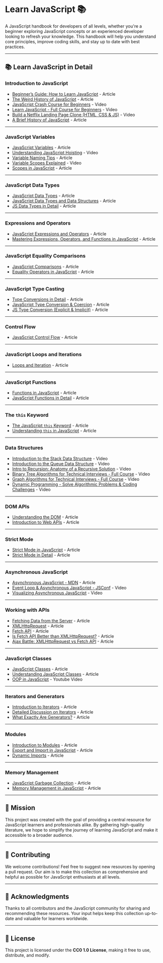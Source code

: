 # **Learn JavaScript 📚**

A JavaScript handbook for developers of all levels, whether you're a beginner exploring JavaScript concepts or an experienced developer looking to refresh your knowledge. This handbook will help you understand core principles, improve coding skills, and stay up to date with best practices.

---

## **📚 Learn JavaScript in Detail**

### **Introduction to JavaScript**

- [Beginner’s Guide: How to Learn JavaScript](https://www.freecodecamp.org/news/how-to-learn-javascript-effectively/) - Article
- [The Weird History of JavaScript](https://dev.to/codediodeio/the-weird-history-of-javascript-2bnb) - Article
- [JavaScript Crash Course for Beginners](https://www.youtube.com/watch?v=hdI2bqOjy3c&t=2s) - Video
- [Learn JavaScript - Full Course for Beginners](https://www.youtube.com/watch?v=PkZNo7MFNFg) - Video
- [Build a Netflix Landing Page Clone (HTML, CSS & JS)](https://www.youtube.com/watch?v=P7t13SGytRk&t=22s) - Video
- [A Brief History of JavaScript](https://roadmap.sh/guides/history-of-javascript) - Article

---

### **JavaScript Variables**

- [JavaScript Variables](https://javascript.info/variables) - Article
- [Understanding JavaScript Hoisting](https://www.youtube.com/watch?v=EvfRXyKa_GI) - Video
- [Variable Naming Tips](https://www.codeguage.com/courses/js/variables#Tips_for_naming_variables) - Article
- [Variable Scopes Explained](https://www.youtube.com/watch?v=_E96W6ivHng) - Video
- [Scopes in JavaScript](https://www.w3schools.com/js/js_scope.asp) - Article

---

### **JavaScript Data Types**

- [JavaScript Data Types](https://www.codeguage.com/courses/js/data-types) - Article
- [JavaScript Data Types and Data Structures](https://developer.mozilla.org/en-US/docs/Web/JavaScript/Data_structures) - Article
- [JS Data Types in Detail](https://javascript.info/types) - Article

---

### **Expressions and Operators**

- [JavaScript Expressions and Operators](https://developer.mozilla.org/en-US/docs/Web/JavaScript/Guide/Expressions_and_operators) - Article
- [Mastering Expressions, Operators, and Functions in JavaScript](https://medium.com/@bartzalewski/mastering-expressions-operators-and-functions-in-javascript-b352b5ea67d8) - Article



---

### **JavaScript Equality Comparisons**

- [JavaScript Comparisons](https://www.w3schools.com/js/js_comparisons.asp) - Article
- [Equality Operators in JavaScript](https://developer.mozilla.org/en-US/docs/Web/JavaScript/Reference/Operators#equality_operators) - Article


---

### **JavaScript Type Casting**

- [Type Conversions in Detail](https://javascript.info/type-conversions) - Article
- [JavaScript Type Conversion & Coercion](https://medium.com/@mila.mirovic98/javascript-fundamentals-type-conversion-coercion-8bbba10c9925) - Article
- [JS Type Conversion (Explicit & Implicit)](https://www.freecodecamp.org/news/coercion-and-type-conversion-in-javascript/) - Article

---

### **Control Flow**

- [JavaScript Control Flow](https://developer.mozilla.org/en-US/docs/Glossary/Control_flow) - Article

---

### **JavaScript Loops and Iterations**

- [Loops and Iteration](https://developer.mozilla.org/en-US/docs/Web/JavaScript/Guide/Loops_and_iteration) - Article

---

### **JavaScript Functions**

- [Functions in JavaScript](https://developer.mozilla.org/en-US/docs/Web/JavaScript/Guide/Functions) - Article
- [JavaScript Functions in Detail](https://www.codeguage.com/courses/js/functions-basics) - Article

---

### **The `this` Keyword**

- [The JavaScript `this` Keyword](https://www.w3schools.com/js/js_this.asp) - Article
- [Understanding `this` in JavaScript](https://developer.mozilla.org/en-US/docs/Web/JavaScript/Reference/Operators/this) - Article

---

### **Data Structures**

- [Introduction to the Stack Data Structure](https://www.youtube.com/watch?v=4F-BnR2XwqU) - Video
- [Introduction to the Queue Data Structure](https://www.youtube.com/watch?v=GRA_3Ppl2ZI) - Video
- [Intro to Recursion: Anatomy of a Recursive Solution](https://www.youtube.com/watch?v=yBWlPte6FhA) - Video
- [Binary Tree Algorithms for Technical Interviews - Full Course](https://www.youtube.com/watch?v=fAAZixBzIAI) - Video
- [Graph Algorithms for Technical Interviews - Full Course](https://www.youtube.com/watch?v=tWVWeAqZ0WU) - Video
- [Dynamic Programming - Solve Algorithmic Problems & Coding Challenges](https://www.youtube.com/watch?v=oBt53YbR9Kk) - Video

---

### **DOM APIs**

- [Understanding the DOM](https://developer.mozilla.org/en-US/docs/Web/API/Document_Object_Model) - Article
- [Introduction to Web APIs](https://www.w3schools.com/js/js_api_intro.asp) - Article

---

### **Strict Mode**

- [Strict Mode in JavaScript](https://javascript.info/strict-mode) - Article
- [Strict Mode in Detail](https://developer.mozilla.org/en-US/docs/Web/JavaScript/Reference/Strict_mode) - Article

---

### **Asynchronous JavaScript**

- [Asynchronous JavaScript - MDN](https://developer.mozilla.org/en-US/docs/Learn/JavaScript/Asynchronous/Introducing) - Article
- [Event Loop & Asynchronous JavaScript - JSConf](https://www.youtube.com/watch?v=8aGhZQkoFbQ) - Video
- [Visualizing Asynchronous JavaScript](https://www.youtube.com/watch?v=eiC58R16hb8) - Video

---

### **Working with APIs**

- [Fetching Data from the Server](https://developer.mozilla.org/en-US/docs/Learn/JavaScript/Client-side_web_APIs/Fetching_data) - Article
- [XMLHttpRequest](https://developer.mozilla.org/en-US/docs/Web/API/XMLHttpRequest) - Article
- [Fetch API](https://developer.mozilla.org/en-US/docs/Web/API/Fetch_API) - Article
- [Is Fetch API Better than XMLHttpRequest?](https://medium.com/beginners-guide-to-mobile-web-development/the-fetch-api-2c962591f5c) - Article
- [Ajax Battle: XMLHttpRequest vs Fetch API](https://blog.openreplay.com/ajax-battle-xmlhttprequest-vs-fetch/) - Article

---

### **JavaScript Classes**

- [JavaScript Classes](https://javascript.info/classes) - Article
- [Understanding JavaScript Classes](https://developer.mozilla.org/en-US/docs/Web/JavaScript/Reference/Classes) - Article
- [OOP in JavaScript](https://youtu.be/PFmuCDHHpwk?si=pSxL0KJg0fH48Obu) - Youtube Video

---

### **Iterators and Generators**

- [Introduction to Iterators](https://www.codeguage.com/courses/advanced-js/iteration-introduction) - Article
- [Detailed Discussion on Iterators](https://www.codeguage.com/courses/advanced-js/iteration-iterators) - Article
- [What Exactly Are Generators?](https://www.codeguage.com/courses/advanced-js/iteration-generators) - Article

---

### **Modules**

- [Introduction to Modules](https://javascript.info/modules-intro) - Article
- [Export and Import in JavaScript](https://javascript.info/import-export) - Article
- [Dynamic Imports](https://javascript.info/modules-dynamic-imports) - Article

---

### **Memory Management**

- [JavaScript Garbage Collection](https://javascript.info/garbage-collection) - Article
- [Memory Management in JavaScript](https://developer.mozilla.org/en-US/docs/Web/JavaScript/Memory_management) - Article

---

## **🎯 Mission**

This project was created with the goal of providing a central resource for JavaScript learners and professionals alike. By gathering high-quality literature, we hope to simplify the journey of learning JavaScript and make it accessible to a broader audience.

---

## **🤝 Contributing**

We welcome contributions! Feel free to suggest new resources by opening a pull request. Our aim is to make this collection as comprehensive and helpful as possible for JavaScript enthusiasts at all levels.

---

## **🙏 Acknowledgments**

Thanks to all contributors and the JavaScript community for sharing and recommending these resources. Your input helps keep this collection up-to-date and valuable for learners worldwide.

---

## **📜 License**

This project is licensed under the **CC0 1.0 License**, making it free to use, distribute, and modify.

